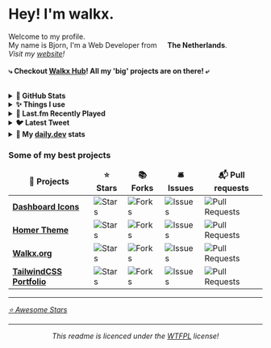 <h1>Hey! I'm walkx.</h1>

<p>Welcome to my profile.<br>
My name is Bjorn, I'm a Web Developer from <img src="https://github.com/WalkxCode/WalkxCode/blob/master/img/flag.png" width="13px"> <b>The Netherlands</b>.<br>
<i>Visit my <a target="_blank" href="https://walkx.org">website</a>!</i>
<br><br>
<b>⤷ Checkout <a href="https://github.com/walkxhub">Walkx Hub</a>! All my 'big' projects are on there! ⤶</b>
<br><br>

<details>
<summary><b>💖 GitHub Stats</b></summary>
<img alt="Profile Views" src="https://komarev.com/ghpvc/?username=walkxcode &style=flat-square&color=D0B83A" />

![Metrics](https://github.com/WalkxCode/WalkxCode/blob/master/github-metrics.svg)
</details>

<details>
<summary><b>✨&nbsp;Things I use</b></summary>
<p>
    <!-- Languages -->
    <img alt="HTML5" src="https://img.shields.io/badge/-HTML5-E34F26?style=flat-square&logo=HTML5&logoColor=white" />
    <img alt="CSS3" src="https://img.shields.io/badge/-CSS3-1572B6?style=flat-square&logo=CSS3&logoColor=white" />
    <img alt="Sass" src="https://img.shields.io/badge/-Sass-CC6699?style=flat-square&logo=Sass&logoColor=white" />
    <img alt="Tailwind CSS" src="https://img.shields.io/badge/-Tailwind_CSS-3776AB?style=flat-square&logo=TailwindCSS&logoColor=white" />
    <img alt="JavaScript" src="https://img.shields.io/badge/-JavaScript-F7DF1E?style=flat-square&logo=JavaScript&logoColor=black" />
    <img alt="TypeScript" src="https://img.shields.io/badge/-TypeScript-3178C6?style=flat-square&logo=TypeScript&logoColor=white" />
    <img alt="Node.JS" src="https://img.shields.io/badge/-Node.JS-339933?style=flat-square&logo=Node.JS&logoColor=white" />
    <img alt="React" src="https://img.shields.io/badge/-React-61DAFB?style=flat-square&logo=React&logoColor=white" />
    <img alt="Python" src="https://img.shields.io/badge/-Python-3776AB?style=flat-square&logo=Python&logoColor=greenyellow" />
    <!-- Tools -->
    <br>
    <img alt="Visual Studio Code Insiders" src="https://img.shields.io/badge/-Visual_Studio_Code_Insiders-1b2537?style=flat-square&logo=VisualStudioCode&logoColor=lightgreen" />
    <img alt="Visual Studio Code" src="https://img.shields.io/badge/-Visual_Studio_Code-3776AB?style=flat-square&logo=VisualStudioCode&logoColor=white" />
    <img alt="Prettier" src="https://img.shields.io/badge/-Prettier-F7B93E?style=flat-square&logo=Prettier&logoColor=black" />
    <img alt="Windows Terminal" src="https://img.shields.io/badge/-Windows_Terminal-61DAFB?style=flat-square&logo=Windows-Terminal&logoColor=black" />
    <!-- Code Storage -->
    <br>
    <img alt="Git" src="https://img.shields.io/badge/-Git-F05032?style=flat-square&logo=Git&logoColor=white" />
    <img alt="GitHub" src="https://img.shields.io/badge/-GitHub-181717?style=flat-square&logo=GitHub&logoColor=white" />
</details>
	
<details>
<summary><b>🎵 Last.fm Recently Played</b></summary>

[![My Last.fm](https://lastfm-recently-played.vercel.app/api?user=WalkxNL&loved=true)](https://www.last.fm/user/WalkxNL)

</details>

<details>
<summary><b>🐦 Latest Tweet</b></summary>

[![github-readme-twitter](https://github-readme-twitter.gazf.vercel.app/api?id=walkxtweet)](https://twitter.com/walkxtweet)

</details>

<details>
<summary><b>📂 My <a href="https://api.daily.dev/get?r=Walkx">daily.dev</a> stats</b></summary>
<a href="https://app.daily.dev/Walkx"><img src="https://api.daily.dev/devcards/dfcb1f2c61484f879df820190d3171e0.png?r=u2x" width="225" alt="Walkx's Dev Card"/></a>


<!-- daily.dev BOOKMARKS:START -->
- [Chalk.ist - Create beautiful images of your source code](https://app.daily.dev/posts/D_td0gcp1?utm_source=rss&utm_medium=bookmarks&utm_campaign=tbDjf19b3neY37I2xin21)
- [starship/starship: ☄🌌️ The minimal, blazing-fast, and infinitely customizable prompt for any shell!](https://app.daily.dev/posts/ficsWcc6f?utm_source=rss&utm_medium=bookmarks&utm_campaign=tbDjf19b3neY37I2xin21)
- [11 Productive Websites for Web Developers](https://app.daily.dev/posts/ccYGZRTVn?utm_source=rss&utm_medium=bookmarks&utm_campaign=tbDjf19b3neY37I2xin21)
- [How to Write Better Git Commit Messages – A Step-By-Step Guide](https://app.daily.dev/posts/__kOFJPyN?utm_source=rss&utm_medium=bookmarks&utm_campaign=tbDjf19b3neY37I2xin21)
- [github-pewpew - Pew pew needless GitHub repos! Clean up your repos via CLI](https://app.daily.dev/posts/EJ4GRb2Sh?utm_source=rss&utm_medium=bookmarks&utm_campaign=tbDjf19b3neY37I2xin21)
<!-- daily.dev BOOKMARKS:END -->


</details>

<h3>Some of my best projects</h3>
<table>
  <thead align="center">
    <tr border: none;>
      <td><b>🎁 Projects</b></td>
      <td><b>⭐ Stars</b></td>
      <td><b>📚 Forks</b></td>
      <td><b>🛎 Issues</b></td>
      <td><b>📬 Pull requests</b></td>
    </tr>
  </thead>
  <tbody>
    <tr>
      <td><a href="https://github.com/walkxhub/dashboard-icons"><b>Dashboard Icons</b></a></td>
      <td><img alt="Stars" src="https://img.shields.io/github/stars/walkxhub/dashboard-icons?style=flat-square&labelColor=343b41"/></td>
      <td><img alt="Forks" src="https://img.shields.io/github/forks/walkxhub/dashboard-icons?style=flat-square&labelColor=343b41"/></td>
      <td><img alt="Issues" src="https://img.shields.io/github/issues/walkxhub/dashboard-icons?style=flat-square&labelColor=343b41"/></td>
      <td><img alt="Pull Requests" src="https://img.shields.io/github/issues-pr/walkxhub/dashboard-icons?style=flat-square&labelColor=343b41"/></td>
    </tr>
	  <tr>
      <td><a href="https://github.com/walkxhub/homer-theme"><b>Homer Theme</b></a></td>
      <td><img alt="Stars" src="https://img.shields.io/github/stars/walkxhub/homer-theme?style=flat-square&labelColor=343b41"/></td>
      <td><img alt="Forks" src="https://img.shields.io/github/forks/walkxhub/homer-theme?style=flat-square&labelColor=343b41"/></td>
      <td><img alt="Issues" src="https://img.shields.io/github/issues/walkxhub/homer-theme?style=flat-square&labelColor=343b41"/></td>
      <td><img alt="Pull Requests" src="https://img.shields.io/github/issues-pr/walkxhub/homer-theme?style=flat-square&labelColor=343b41"/></td>
    </tr>
    <tr>
      <td><a href="https://github.com/walkxhub/walkx.org"><b>Walkx.org</b></a></td>
      <td><img alt="Stars" src="https://img.shields.io/github/stars/walkxhub/walkx.org?style=flat-square&labelColor=343b41"/></td>
      <td><img alt="Forks" src="https://img.shields.io/github/forks/walkxhub/walkx.org?style=flat-square&labelColor=343b41"/></td>
      <td><img alt="Issues" src="https://img.shields.io/github/issues/walkxhub/walkx.org?style=flat-square&labelColor=343b41"/></td>
      <td><img alt="Pull Requests" src="https://img.shields.io/github/issues-pr/walkxhub/walkx.org?style=flat-square&labelColor=343b41"/></td>
    </tr>
    <tr>
      <td><a href="https://github.com/walkxhub/TailwindCSS-Portfolio"><b>TailwindCSS Portfolio</b></a></td>
      <td><img alt="Stars" src="https://img.shields.io/github/stars/walkxhub/TailwindCSS-Portfolio?style=flat-square&labelColor=343b41"/></td>
      <td><img alt="Forks" src="https://img.shields.io/github/forks/walkxhub/TailwindCSS-Portfolio?style=flat-square&labelColor=343b41"/></td>
      <td><img alt="Issues" src="https://img.shields.io/github/issues/walkxhub/TailwindCSS-Portfolio?style=flat-square&labelColor=343b41"/></td>
      <td><img alt="Pull Requests" src="https://img.shields.io/github/issues-pr/walkxhub/TailwindCSS-Portfolio?style=flat-square&labelColor=343b41"/></td>
    </tr>
  </tbody>
</table>

---
<i><a href="https://github.com/walkxcode/stars">⭐ Awesome Stars</a></i>

---
<p align="center">
  <i>This readme is licenced under the <a href="">WTFPL</a> license!
</p>
